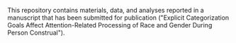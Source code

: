 This repository contains materials, data, and analyses reported in a manuscript that has been submitted for publication ("Explicit Categorization Goals Affect Attention-Related Processing of Race and Gender During Person Construal").